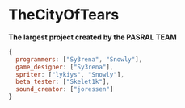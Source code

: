 # TheCityOfTears

**The largest project created by the PASRAL TEAM**

```js
{
  programmers: ["Sy3rena", "Snowly"],
  game_designer: ["Sy3rena"],
  spriter: ["lykiys", "Snowly"],
  beta_tester: ["Skelet1k"],
  sound_creator: ["joressen"]
}
```
